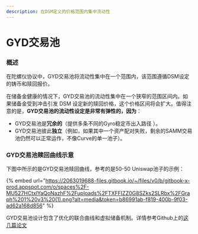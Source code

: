 ```yaml
---
description: 在DSM定义的价格范围内集中流动性
---
```


# GYD交易池

### 概述

在陀螺仪协议中，GYD交易池将流动性集中在一个范围内，该范围遵循DSM设定的铸币和赎回报价。

在储备金健康的情况下，GYD交易池的流动性集中在一个狭窄的范围区间内。如果储备金受到冲击引发 DSM 设定新的赎回价格，这个价格区间将会扩大。值得注意的是，**GYD交易池的流动性设定是非常有弹性的，因为**：

* GYD交易池是**冗余的**（提供多条不同的Gyro稳定币出入路径 ）。
* GYD交易池彼此**独立**（例如，如果其中一个资产配对失败，剩余的SAMM交易池仍然可以正常运作，不像Curve的单一池子）。

### GYD交易池赎回曲线示意

下图中所示的是GYD交易池赎回曲线，参考的是50-50 Uniswap池子的示例：

{% embed url="https://2063019688-files.gitbook.io/~/files/v0/b/gitbook-x-prod.appspot.com/o/spaces%2F-MU527HCtxlYaQoNazhF%2Fuploads%2FTXFFIZZ0G8SZks2SLRbx%2FGraph%201%20v3%20(1).png?alt=media&token=b86991ab-f819-400b-9f03-ad62a168d856" %}

GYD交易池设计包含了优化的联合曲线和虚拟储备机制。详情参考Github上的[这几篇论文](https://github.com/gyrostable/technical-papers/tree/main/E-CLP)
